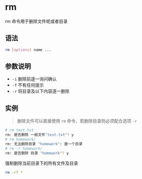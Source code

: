 # rm

rm 命令用于删除文件呢或者目录

## 语法

```bash
rm [options] name ...
```

## 参数说明

- `-i` 删除前逐一询问确认
- `-f` 不有任何提示
- `-r` 将目录及以下内容逐一删除

## 实例

> 删除文件可以直接使用 `rm` 命令，若删除目录则必须配合选项 `-r`

```bash
# rm test.txt
rm: 是否删除 一般文件"test.txt"? y
# rm homework/
rm: 无法删除目录 "homework": 是一个目录
# rm -r homework/
rm: 是否删除 目录 "homework"? y
```

强制删除当前目录下的所有文件及目录

```bash
rm -rf *
```
